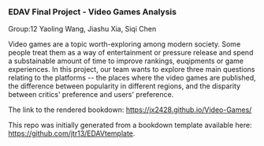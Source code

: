 ### EDAV Final Project - Video Games Analysis
Group:12 Yaoling Wang, Jiashu Xia, Siqi Chen

Video games are a topic worth-exploring among modern society. Some people treat them as a way of entertainment or pressure release and spend a substainable amount of time to improve rankings, euqipments or game experiences. In this project, our team wants to explore three main questions relating to the platforms -- the places where the video games are published, the difference between popularity in different regions, and the disparity between critics' preference and users' preference.

The link to the rendered bookdown: https://jx2428.github.io/Video-Games/

This repo was initially generated from a bookdown template available here: https://github.com/jtr13/EDAVtemplate.

